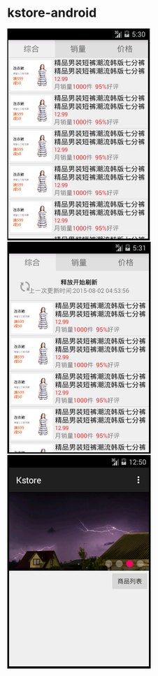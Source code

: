 # kstore-android
![image](https://github.com/heyufan/kstore-android/blob/master/Kstore/guide/1.png)
![image](https://github.com/heyufan/kstore-android/blob/master/Kstore/guide/2.png)
![image](https://github.com/heyufan/kstore-android/blob/master/Kstore/guide/3.png)
